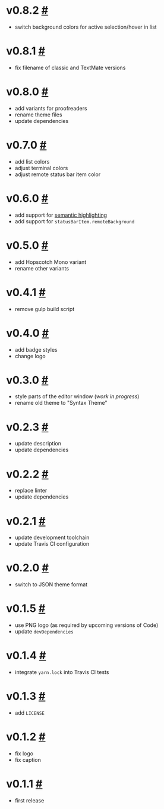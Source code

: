 # v0.8.2 [#](https://github.com/idleberg/vscode-hopscotch/releases/tag/0.8.2)

- switch background colors for active selection/hover in list

# v0.8.1 [#](https://github.com/idleberg/vscode-hopscotch/releases/tag/0.8.1)

- fix filename of classic and TextMate versions 

# v0.8.0 [#](https://github.com/idleberg/vscode-hopscotch/releases/tag/0.8.0)

- add variants for proofreaders
- rename theme files
- update dependencies

# v0.7.0 [#](https://github.com/idleberg/vscode-hopscotch/releases/tag/0.7.0)

- add list colors
- adjust terminal colors
- adjust remote status bar item color

# v0.6.0 [#](https://github.com/idleberg/vscode-hopscotch/releases/tag/0.6.0)

- add support for [semantic highlighting](https://github.com/microsoft/vscode/wiki/Semantic-Highlighting-Overview)
- add support for `statusBarItem.remoteBackground`

# v0.5.0 [#](https://github.com/idleberg/vscode-hopscotch/releases/tag/0.5.0)

- add Hopscotch Mono variant
- rename other variants

# v0.4.1 [#](https://github.com/idleberg/vscode-hopscotch/releases/tag/0.4.1)

- remove gulp build script

# v0.4.0 [#](https://github.com/idleberg/vscode-hopscotch/releases/tag/0.4.0)

- add badge styles
- change logo

# v0.3.0 [#](https://github.com/idleberg/vscode-hopscotch/releases/tag/0.3.0)

- style parts of the editor window (*work in progress*)
- rename old theme to "Syntax Theme"

# v0.2.3 [#](https://github.com/idleberg/vscode-hopscotch/releases/tag/0.2.3)

- update description
- update dependencies

# v0.2.2 [#](https://github.com/idleberg/vscode-hopscotch/releases/tag/0.2.2)

- replace linter
- update dependencies

# v0.2.1 [#](https://github.com/idleberg/vscode-hopscotch/releases/tag/0.2.1)

- update development toolchain
- update Travis CI configuration

# v0.2.0 [#](https://github.com/idleberg/vscode-hopscotch/releases/tag/0.2.0)

- switch to JSON theme format

# v0.1.5 [#](https://github.com/idleberg/vscode-hopscotch/releases/tag/0.1.5)

- use PNG logo (as required by upcoming versions of Code)
- update `devDependencies`

# v0.1.4 [#](https://github.com/idleberg/vscode-hopscotch/releases/tag/0.1.4)

- integrate `yarn.lock` into Travis CI tests

# v0.1.3 [#](https://github.com/idleberg/vscode-hopscotch/releases/tag/0.1.3)

- add `LICENSE`

# v0.1.2 [#](https://github.com/idleberg/vscode-hopscotch/releases/tag/0.1.2)

- fix logo
- fix caption

# v0.1.1 [#](https://github.com/idleberg/vscode-hopscotch/releases/tag/0.1.1)

- first release
